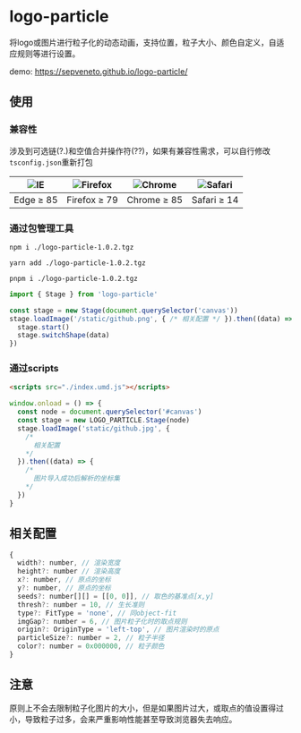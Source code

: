 # logo-particle
将logo或图片进行粒子化的动态动画，支持位置，粒子大小、颜色自定义，自适应规则等进行设置。

demo: https://sepveneto.github.io/logo-particle/

## 使用

### 兼容性
涉及到可选链(?.)和空值合并操作符(??)，如果有兼容性需求，可以自行修改`tsconfig.json`重新打包

| ![IE](https://cdn.jsdelivr.net/npm/@browser-logos/edge/edge_32x32.png) | ![Firefox](https://cdn.jsdelivr.net/npm/@browser-logos/firefox/firefox_32x32.png) | ![Chrome](https://cdn.jsdelivr.net/npm/@browser-logos/chrome/chrome_32x32.png) | ![Safari](https://cdn.jsdelivr.net/npm/@browser-logos/safari/safari_32x32.png) |
| ---------------------------------------------------------------------- | --------------------------------------------------------------------------------- | ------------------------------------------------------------------------------ | ------------------------------------------------------------------------------ |
| Edge ≥ 85                                                              | Firefox ≥ 79                                                                      | Chrome ≥ 85                                                                    | Safari ≥ 14                                                                    |


### 通过包管理工具

```
npm i ./logo-particle-1.0.2.tgz

yarn add ./logo-particle-1.0.2.tgz

pnpm i ./logo-particle-1.0.2.tgz
```

```js
import { Stage } from 'logo-particle'

const stage = new Stage(document.querySelector('canvas'))
stage.loadImage('/static/github.png', { /* 相关配置 */ }).then((data) => {
  stage.start()
  stage.switchShape(data)
})
```

### 通过scripts

```html
<scripts src="./index.umd.js"></scripts>
```

```js
window.onload = () => {
  const node = document.querySelector('#canvas')
  const stage = new LOGO_PARTICLE.Stage(node)
  stage.loadImage('static/github.jpg', {
    /*
      相关配置
    */
  }).then((data) => {
    /*
      图片导入成功后解析的坐标集
    */
  })
}
```

## 相关配置

```js
{
  width?: number, // 渲染宽度
  height?: number // 渲染高度
  x?: number, // 原点的坐标
  y?: number, // 原点的坐标
  seeds?: number[][] = [[0, 0]], // 取色的基准点[x,y]
  thresh?: number = 10, // 生长准则
  type?: FitType = 'none', // 同object-fit
  imgGap?: number = 6, // 图片粒子化时的取点规则
  origin?: OriginType = 'left-top', // 图片渲染时的原点
  particleSize?: number = 2, // 粒子半径
  color?: number = 0x000000, // 粒子颜色
}
```

## 注意
原则上不会去限制粒子化图片的大小，但是如果图片过大，或取点的值设置得过小，导致粒子过多，会来严重影响性能甚至导致浏览器失去响应。
